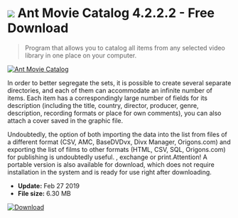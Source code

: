 # ![](https://cdn.softexe.net/static/icon/win.gif) Ant Movie Catalog 4.2.2.2 - Free Download

> Program that allows you to catalog all items from any selected video library in one place on your computer.

[![Ant Movie Catalog](https://gallery.dpcdn.pl/imgc/Tools/2336/g_-_420x350_1.5_-_x20110321165146_00.jpg)](https://softexe.net/win/multimedia/audio-utilities/ant-movie-catalog:haab.html)

In order to better segregate the sets, it is possible to create several separate directories, and each of them can accommodate an infinite number of items. Each item has a correspondingly large number of fields for its description (including the title, country, director, producer, genre, description, recording formats or place for own comments), you can also attach a cover saved in the graphic file.
 
 Undoubtedly, the option of both importing the data into the list from files of a different format (CSV, AMC, BaseDVDvx, Divx Manager, Origons.com) and exporting the list of films to other formats (HTML, CSV, SQL, Origons.com) for publishing is undoubtedly useful. , exchange or print.Attention!
 A portable version is also available for download, which does not require installation in the system and is ready for use right after downloading.


- **Update:** Feb 27 2019
- **File size:** 6.30 MB

[![Download](https://cdn.softexe.net/static/img/download.png)](https://softexe.net/win/multimedia/audio-utilities/ant-movie-catalog:haab.html)

